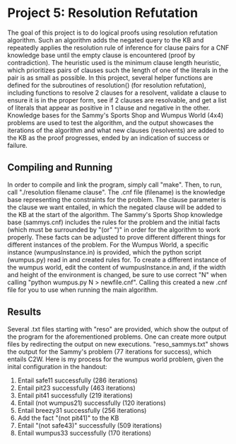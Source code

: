 # Project 5: Resolution Refutation
The goal of this project is to do logical proofs using resolution refutation algorithm. Such
an algorithm adds the negated query to the KB and repeatedly applies the resolution rule of
inference for clause pairs for a CNF knowledge base until the empty clause is encountered (proof by contradiction).
The heuristic used is the minimum clause length heuristic, which prioritizes pairs of clauses
such the length of one of the literals in the pair is as small as possible. In this project, several
helper functions are defined for the subroutines of resolution() (for resolution refutation), 
including functions to resolve 2 clauses for a resolvent, validate a clause to ensure it is in
the proper form, see if 2 clauses are resolvable, and get a list of literals that appear
as positive in 1 clause and negative in the other. Knowledge bases for the Sammy's Sports Shop
and Wumpus World (4x4) problems are used to test the algorithm, and the output showcases the 
iterations of the algorithm and what new clauses (resolvents) are added to the KB as the proof
progresses, ended by an indication of success or failure.

## Compiling and Running
In order to compile and link the program, simply call "make". Then, to run, call
"./resolution filename clause". The .cnf file (filename) is the knowledge base representing
the constraints for the problem. The clause parameter is the clause we want entailed, in which
the negated clause will be added to the KB at the start of the algorithm. The Sammy's Sports Shop
knowledge base (sammys.cnf) includes the rules for the problem and the initial facts (which must
be surrounded by "(or" ")" in order for the algorithm to work properly. These facts can be adjusted
to prove different different things for different instances of the problem. For the Wumpus World,
a specific instance (wumpusInstance.in) is provided, which the python script (wumpus.py) read in
and created rules for. To create a different instance of the wumpus world, edit the content of
wumpusInstance.in and, if the width and height of the environment is changed, be sure to use
correct "N" when calling "python wumpus.py N > newfile.cnf". Calling this created a new .cnf
file for you to use when running the main algorithm.

## Results
Several .txt files starting with "reso" are provided, which show the output of the program 
for the aforementioned problems. One can create more output files by redirecting the output
on new executions. "reso_sammys.txt" shows the output for the Sammy's problem (77 iterations for success), which entails
C2W. Here is my process for the wumpus world problem, given the inital configuration in the handout:<br>
1. Entail safe11 successfully (286 iterations)<br>
2. Entail pit23 successfully (463 iterations)<br>
3. Entail pit41 successfully (219 iterations)<br>
4. Entail (not wumpus21) successfully (120 iterations)<br>
5. Entail breezy31 successfully (256 iterations)<br>
6. Add the fact "(not pit41)" to the KB<br>
7. Entail "(not safe43)" successfully (509 iterations)<br>
8. Entail wumpus33 successfully (170 iterations)<br>
